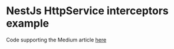 # NestJs HttpService interceptors example

Code supporting the Medium article [here](https://medium.com/@paztek/advanced-nestjs-techniques-part-2-logging-outgoing-http-requests-3c75d47c5768)
